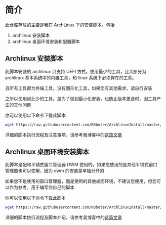 # 简介

此仓库存放的主要是我在 ArchLinux 下的安装脚本，包括

1. archlinux 安装脚本
2. archlinux 桌面环境安装和配置脚本

## Archlinux 安装脚本

此脚本安装的 archlinux 只支持 UEFI 方式，使用最少的工具，且大部分为 archlinux 基本系统中的内置工具，和 linux 系统下必须存在的工具。

且所有工具都为终端工具，没有图形化工具，如果您有其他需求，请自行安装

之所以使用如此少的工具，是为了做到最小化安装，也防止版本更迭时，因工具产生的其他问题

你可以使用以下命令下载此脚本

```sh
wget https://raw.githubusercontent.com/R0boter/ArchlinuxInstall/master/archInstall.sh
```

详细的脚本执行流程及注意事项，请参考我博客中的[这篇文章](https://roboter.ga/Archlinux-安装脚本)

## Archlinux 桌面环境安装脚本

此脚本是配和平铺式窗口管理器 DWM 使用的，如果您使用的是其他平铺式窗口管理器也可以使用，因为 dwm 的安装是单独分开的

如果您不是使用的窗口管理器，而是使用的其他桌面环境，不建议您使用，但您可以作为参考，用于编写你自己的脚本

你可以使用以下命令下载此脚本

```sh
wget https://raw.githubusercontent.com/R0boter/ArchlinuxInstall/master/archDesktop.sh
```

详细的脚本执行流程及脚本介绍，请参考我博客中的[这篇文章](https://roboter.ga/Archlinux-桌面环境安装脚本)
